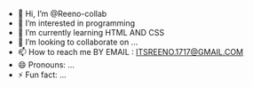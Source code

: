 - 👋 Hi, I’m @Reeno-collab
- 👀 I’m interested in programming 
- 🌱 I’m currently learning HTML AND CSS
- 💞️ I’m looking to collaborate on ...
- 📫 How to reach me BY EMAIL : ITSREENO.1717@GMAIL.COM 
- 😄 Pronouns: ...
- ⚡ Fun fact: ...

<!---
Reeno-collab/Reeno-collab is a ✨ special ✨ repository because its `README.md` (this file) appears on your GitHub profile.
You can click the Preview link to take a look at your changes.
--->
